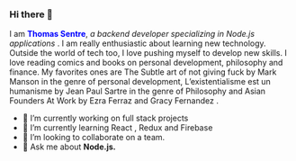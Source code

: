 ### Hi there 👋

<!--
**Thomas-Max99/Thomas-Max99** is a ✨ _special_ ✨ repository because its `README.md` (this file) appears on your GitHub profile.

Here are some ideas to get you started:

- 🔭 I’m currently working on ...
- 🌱 I’m currently learning ...
- 👯 I’m looking to collaborate on ...
- 🤔 I’m looking for help with ...
- 💬 Ask me about ...
- 📫 How to reach me: ...
- 😄 Pronouns: ...
- ⚡ Fun fact: ...
-->
I am <b style="color:blue">Thomas Sentre</b>, <i>a backend developer specializing in Node.js applications </i>. 
I am really enthusiastic about learning new technology. 
Outside the world of tech too, I love pushing myself to develop new skills. I love reading comics and books on personal development, philosophy and finance. My favorites ones are The Subtle art of not giving fuck by Mark Manson in the genre of personal development, L’existentialisme est un humanisme by Jean Paul Sartre in the genre of Philosophy and Asian Founders At Work by Ezra Ferraz and Gracy Fernandez .


- 🔭 I’m currently working on full stack projects
- 🌱 I’m currently learning React , Redux and Firebase
- 👯 I’m looking to collaborate on a team.
- 💬 Ask me about <b>Node.js.</b>
